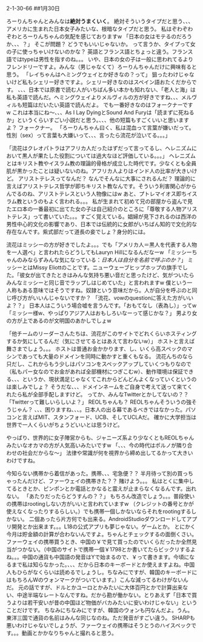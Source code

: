 2-1-30-66
##1月30日
<!-- 66 -->
 ろーりんちゃんとみんなは<b>絶対うまくいく</b>。
 絶対そういうタイプだと思う、、、アメリカに生まれた日本女子みたいな、根暗なタイプだと思う。
 私はぞわぞわぞわとろーりんちゃんの気配を感じておりますw
 「日本の女はモテるのだろうか、、、？」
 そこが問題？ どうでもいいじゃないか。
 って言うか、タイプって女の子に使っちゃいけないのかな？ 英語とフランス語とちょっと違う。フランス語ではtypeは男性を指すのね。。。
 いや、日本の女の子は一般に思われてるよりフレンドリーですよ。みんな（男じゃなくて）ろーりんちゃんだけに興味有ると思う。
 「レイちゃんはヘミングウェイとか好きなの？って」
 狙ったわけじゃないけど私もシェリー好きですよ。シェリー好きなのはスペイン語おたくだからです。
 、、、日本では原書で読む人がいちばん多い本かも知れない、「老人と海」は私も英語で読んだ。ヘミングウェイよりメルヴィルの方が好きですね、、、メルヴィルも短篇はだいたい英語で読んだよ。
 でも一番好きなのはフォークナーですw
 これは本当にね〜、、、As I Lay DyingとSound And Furyは「読まずに死ねるか」というくらいすごい小説だと思う。、、、他の短篇もすごくいいと思いますよ？ フォークナー。
 「ろーりんちゃん曰く、私は混血って言葉が嫌いだって。性別（sex）って言葉も大嫌いって、、、言ったら流花が泣いてる。。。」

 「流花はクレオパトラはアフリカ人だったはずだって言ってるし、ヘレニズムにおいて黒人が果たした役割については過大なほど評価している。。。」
 ヘレニズムとはキリスト教やイスラム教の理論的骨格が成立した時代です。少なくとも全員肌が黒かったことは疑いないのね。アフリカ人よりはインド人の比率が大きいけど。
 アリストテレスってなんだ？ なんでそんなに大事にされるんだ？ 理論的に言えばアリストテレス哲学が即ちキリスト教なんです。そういう利害関心がからんでるのね、アリストテレスという人物像にはw
 あと、プトレマイオス即ちイスラム教というのもよく言われる。。。
 私が生まれて初めて兄の部屋から盗んで見たエロ本の一番最初に出てた女の子は自己紹介のところに「尊敬する人物アリストテレス」って書いていた。。。すごく覚えている。娼婦が見下されるのは西洋の男性中心的文化の影響であり、日本では伝統的に女郎がいちばん知的で文化的な存在なんです。紫式部だって道長の妾でしょ？身分的には。

 流花はミッシーの方が好きでしたよ。。。でも「アメリカ人＝黒人を代表する人物を一人選べ」と言われたらどうしてもLauryn Hillになるんだなーw
 「ミッシーちゃんのみならずみんな気になっている：<i>日本人は自分を名前で呼ぶのか？</i>」
 ミッシーとはMissy Eliottのことです。ニューウェーブヒップホップの旗手でした。「彼女が出てきたときはみんな気持ち悪い音だと思ったけど、気がついたらみんなミッシーと同じ音でラップしはじめていた」と言われますw
 僕という一人称もある意味ではそうですね。奴隷という意味だから。人が自分を呼ぶのと同じ呼び方がいいんじゃないですか？
 「流花、vowのquestionに答えた方がいいよ？？」
 日本人はこういう場合嘘を言うんです。「おもてなし（表為し）」ってw
 「ミッシー様w、やっぱりアジア人はおもしろいなーって感じかな？」
 男より女の方が上であるのが文明国のあかしでしょw

 「他チームのリーダーさんたちは、流花がこのサイトでどれくらいホスティングするか気にしてるんだ（気にさせてるとはあえて言わないw）」
 ホストと言えば舞さまでしょう。。。
 ホストは普通お金かかります、し、いくら高スペックのマシンであっても大量のドメインを同時に動かすと重くもなる。
 流花んちのなら只だし、これからもう少しはパソコンをスペックアップしていくつもりなので（私もパー女なのでお金があれば全部機材につぎこむw）、動作環境は保証できる、、、というか、現状満足じゃなくてこれからどんどんよくなっていくというのは楽しみでしょ？
 そうだな、、、ドメインネームをご自身で考えて送って来てくれたら私が全部手配しますけど。
 ってか、みんなTwitterとかしてないの？？
 「Twitterって難しいらしいよ？」
 REOLちゃんも？ REOLちゃんそういうの強そうじゃん？
 、、、困りますね、、、。日本人の出る幕であるべきではなかった。パソコンと言えばMIT、スタンフォード、UCB、そしてUCLAだ。
 確かに大学担当は世界で一人くらいがちょうどいいとは思うけど。

 やっぱり、世界的に女子陣営からも、ジャニーズ系より少なくともREOLちゃんみたいなオカマの方が人気高いみたいですw
 「、、、今の時代はポルノが隣り合わせの社会だからな〜」
 法律や常識が何を視界から締め出してるかって大きいわけですね。

 今知らない携帯から着信があった。携帯、、、宅急便？？ 半月待って別の買っちゃったんだけど、ファーウェイの携帯きた？？
 賭けよう。。。
 私はとくに集中してるときとか、ピンポンとか電話とかなると震えが止まらなくなるんです。出れない。
 「あたりだったらどうすんの？？」
 もちろん改造でしょう。。。普段使いの携帯はrootingしない方がいいと言われていますw （クレジットの番号とかが使えなくなったりするらしい。）でも携帯一個しかないならそれをrootingするしかない。
 二個あったら片方何でも出来る。AndroidStudioダウンロードしてアプリ開発とか出来ます。。。L18の公式アプリも夢じゃない。ゲームとか。
 とにかく今月は貯金額の計算が合わないんですよ。ちゃんとチェックするの面倒くさい。ファーウェイの携帯買うとき、中国の￥で見て買ったのでいくらだったか全然見当がつかない。（中国のサイトで携帯一個￥1798とか書いてたらビックリするよね。。。中国の通貨も中国語の発音はYで始まるので、￥って書きます。今頃になるまで私は知らなかった。、、、だから日本のキーボードとか使えますよね。中国人もひらがなくらいは読めるでしょうし。ちなみにですが、韓国のキーボードにはもちろんWのウォンマークがついています。）こんな減ってるわけがないんだ。
 元の話ですが、ドルとかユーロとかみたいに大体百円とかで計算出来ない、中途半端なレートなんですね。だから勘が働かない。とりあえず「日本で買うよりは若干安いが昔の中国ほど物価がバカみたいに安いわけじゃない」ということだけです。
 ちなみにちなみにですが、韓国のウォンも円なんだよ。うん。東洋三国で通貨の名前はみんな同じなのね。ただ発音がすごい違う。
 SHARPも悪いわけじゃないでしょうが、ファーウェイの携帯はそうとうのハイスペックです。。。動画とかかなりちゃんと撮れると思う。




